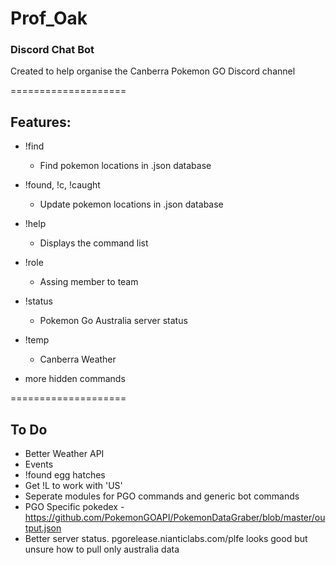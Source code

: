 # Prof_Oak
### Discord Chat Bot
Created to help organise the Canberra Pokemon GO Discord channel

====================

## Features:
* !find
	- Find pokemon locations in .json database
* !found, !c, !caught
	- Update pokemon locations in .json database
* !help
	- Displays the command list
* !role
	- Assing member to team 
* !status
	- Pokemon Go Australia server status
* !temp
	- Canberra Weather

* more hidden commands

====================

## To Do
* Better Weather API
* Events
* !found egg hatches
* Get !L to work with 'US'
* Seperate modules for PGO commands and generic bot commands
* PGO Specific pokedex - https://github.com/PokemonGOAPI/PokemonDataGraber/blob/master/output.json
* Better server status. pgorelease.nianticlabs.com/plfe looks good but unsure how to pull only australia data
